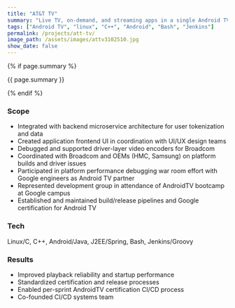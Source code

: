 ```yaml
---
title: "AT&T TV"
summary: "Live TV, on-demand, and streaming apps in a single Android TV device and service."
tags: ["Android TV", "linux", "C++", "Android", "Bash", "Jenkins"]
permalink: /projects/att-tv/
image_path: /assets/images/attv3102510.jpg
show_date: false
---
```


{% if page.summary %}
<p class="page__lead">{{ page.summary }}</p>
{% endif %}

### Scope
<ul>
  <li>Integrated with backend microservice architecture for user tokenization and data</li>
  <li>Created application frontend UI in coordination with UI/UX design teams</li>
  <li>Debugged and supported driver-layer video encoders for Broadcom</li>
  <li>Coordinated with Broadcom and OEMs (HMC, Samsung) on platform builds and driver issues</li>
  <li>Participated in platform performance debugging war room effort with Google engineers as Android TV partner</li>
  <li>Represented development group in attendance of AndroidTV bootcamp at Google campus</li>
  <li>Established and maintained build/release pipelines and Google certification for Android TV</li>
</ul>

### Tech
Linux/C, C++, Android/Java, J2EE/Spring, Bash, Jenkins/Groovy

### Results
<ul>
  <li>Improved playback reliability and startup performance</li>
  <li>Standardized certification and release processes</li>
  <li>Enabled per-sprint AndroidTV certification CI/CD process</li>
  <li>Co-founded CI/CD systems team</li>
</ul>
